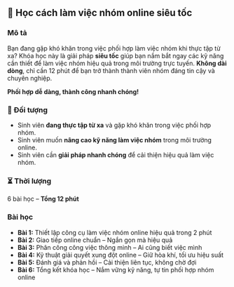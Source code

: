 ## 📌 Học cách làm việc nhóm online siêu tốc

### Mô tả  
Bạn đang gặp khó khăn trong việc phối hợp làm việc nhóm khi thực tập từ xa? Khóa học này là giải pháp **siêu tốc** giúp bạn nắm bắt ngay các kỹ năng cần thiết để làm việc nhóm hiệu quả trong môi trường trực tuyến. **Không dài dòng**, chỉ cần 12 phút để bạn trở thành thành viên nhóm đáng tin cậy và chuyên nghiệp.

**Phối hợp dễ dàng, thành công nhanh chóng!**

### 🎯 Đối tượng  
- Sinh viên **đang thực tập từ xa** và gặp khó khăn trong việc phối hợp nhóm.
- Sinh viên muốn **nâng cao kỹ năng làm việc nhóm** trong môi trường online.
- Sinh viên cần **giải pháp nhanh chóng** để cải thiện hiệu quả làm việc nhóm.

### ⏳ Thời lượng  
6 bài học – **Tổng 12 phút**

### Bài học  
- **Bài 1:** Thiết lập công cụ làm việc nhóm online hiệu quả trong 2 phút  
- **Bài 2:** Giao tiếp online chuẩn – Ngắn gọn mà hiệu quả  
- **Bài 3:** Phân công công việc thông minh – Ai cũng biết việc mình  
- **Bài 4:** Kỹ thuật giải quyết xung đột online – Giữ hòa khí, tối ưu hiệu suất  
- **Bài 5:** Đánh giá và phản hồi – Cải thiện liên tục, không chờ đợi  
- **Bài 6:** Tổng kết khóa học – Nắm vững kỹ năng, tự tin phối hợp nhóm online